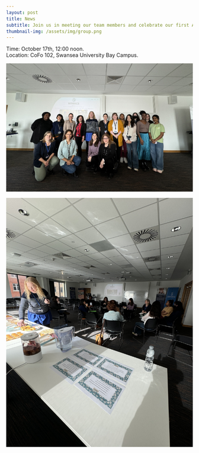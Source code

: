 ```yaml
---
layout: post
title: News
subtitle: Join us in meeting our team members and celebrate our first Ada Lovelace Event on 17th of October!
thumbnail-img: /assets/img/group.png
---
```


<div style="text-align: justify;">
Time: October 17th, 12:00 noon.
</div>

<div style="text-align: justify;">
Location: CoFo 102, Swansea University Bay Campus.
</div>

![Ada Lovelace Day Event](assets/img/group.png)

![Ada Lovelace Day](assets/img/cake.png)
